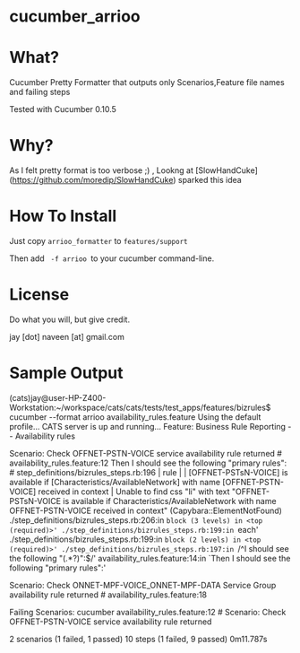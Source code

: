 cucumber_arrioo
===============


What?
====

Cucumber Pretty Formatter that outputs  only Scenarios,Feature file names and failing steps

Tested with Cucumber 0.10.5


Why?
====
As I felt pretty format is too verbose ;) , Lookng at [SlowHandCuke] (https://github.com/moredip/SlowHandCuke) sparked this idea



How To Install
==============

Just copy <code>arrioo_formatter</code> to <code>features/support</code>

Then add <code> -f arrioo </code>to your cucumber command-line.



License
=========

Do what you will, but give credit.

jay [dot] naveen [at] gmail.com


Sample Output
=========

(cats)jay@user-HP-Z400-Workstation:~/workspace/cats/cats/tests/test_apps/features/bizrules$ cucumber --format arrioo availability_rules.feature 
Using the default profile...
CATS server is up and running...
Feature: Business Rule Reporting -- Availability rules
                                               
  Scenario: Check OFFNET-PSTN-VOICE service availability rule returned # availability_rules.feature:12
    Then I should see the following "primary rules":                   # step_definitions/bizrules_steps.rb:196
  | rule                                                                                                                                        |
  | [OFFNET-PSTsN-VOICE] is available if [Characteristics/AvailableNetwork] with name [OFFNET-PSTN-VOICE] received in context |
  Unable to find css "li" with text "OFFNET-PSTsN-VOICE is available if Characteristics/AvailableNetwork with name OFFNET-PSTN-VOICE received in context" (Capybara::ElementNotFound)
  ./step_definitions/bizrules_steps.rb:206:in `block (3 levels) in <top (required)>'
  ./step_definitions/bizrules_steps.rb:199:in `each'
  ./step_definitions/bizrules_steps.rb:199:in `block (2 levels) in <top (required)>'
  ./step_definitions/bizrules_steps.rb:197:in `/^I should see the following "(.*?)":$/'
  availability_rules.feature:14:in `Then I should see the following "primary rules":'
                                               
  Scenario: Check ONNET-MPF-VOICE_ONNET-MPF-DATA Service Group availability rule returned # availability_rules.feature:18
                                                          
Failing Scenarios:
cucumber availability_rules.feature:12 # Scenario: Check OFFNET-PSTN-VOICE service availability rule returned

2 scenarios (1 failed, 1 passed)
10 steps (1 failed, 9 passed)
0m11.787s
